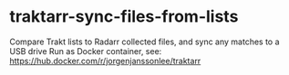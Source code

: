 # traktarr-sync-files-from-lists
Compare Trakt lists to Radarr collected files, and sync any matches to a USB drive
Run as Docker container, see: https://hub.docker.com/r/jorgenjanssonlee/traktarr
